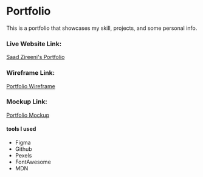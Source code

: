 # Portfolio
This is a portfolio that showcases my skill, projects, and some personal info.

### Live Website Link:
[Saad Zireeni's Portfolio](https://saad-zireeni.github.io/Portfolio/)


### Wireframe Link:
[Portfolio Wireframe](https://www.figma.com/file/lY6WKBPBrhZo4omPpauuvQ/Portfolio-Wireframe?t=s69VL9goQDvE2cvb-0)


### Mockup Link:
[Portfolio Mockup](https://www.figma.com/file/Tj0JlxBcV8fLQLsC3sS8SD/Portfolio-Mockup?t=s69VL9goQDvE2cvb-0)


#### tools I used 
* Figma 
* Github
* Pexels
* FontAwesome
* MDN